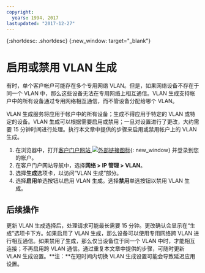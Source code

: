 ```yaml
---
copyright:
  years: 1994, 2017
lastupdated: "2017-12-27"
---
```

{:shortdesc: .shortdesc}
{:new_window: target="_blank"}

# 启用或禁用 VLAN 生成

有时，单个客户帐户可能存在多个专用网络 VLAN。但是，如果网络设备不存在于同一个 VLAN 中，那么这些设备无法在专用网络上相互通信。VLAN 生成支持帐户中的所有设备通过专用网络相互通信，而不管设备分配给哪个 VLAN。 

VLAN 生成服务将应用于帐户中的所有设备；生成不得应用于特定的 VLAN 或特定的设备。VLAN 生成可以根据需要启用或禁用；一旦对设置进行了更改，大约需要 15 分钟时间进行处理。执行本文章中提供的步骤来启用或禁用帐户上的 VLAN 生成。


1. 在浏览器中，打开[客户门户网站 ![外部链接图标](../../icons/launch-glyph.svg "外部链接图标")](https://control.softlayer.com/){: new_window} 并登录到您的帐户。
2. 在客户门户网站导航中，选择**网络 > IP 管理 > VLAN**。
3. 选择**生成**选项卡，以访问“VLAN 生成”部分。
4. 选择**启用**单选按钮以启用 VLAN 生成。选择**禁用**单选按钮以禁用 VLAN 生成。

## 后续操作

更新 VLAN 生成选择后，处理请求可能最长需要 15 分钟。更改确认会显示在“生成”选项卡下方。如果启用了 VLAN 生成，那么设备可以使用专用网络跨 VLAN 进行相互通信。如果禁用了生成，那么仅当设备位于同一个 VLAN 中时，才能相互连接；不再启用跨 VLAN 通信。通过重复本文章中提供的步骤，可随时更新 VLAN 生成设置。**注：**在短时间内切换 VLAN 生成设置可能会导致延迟应用设置。
